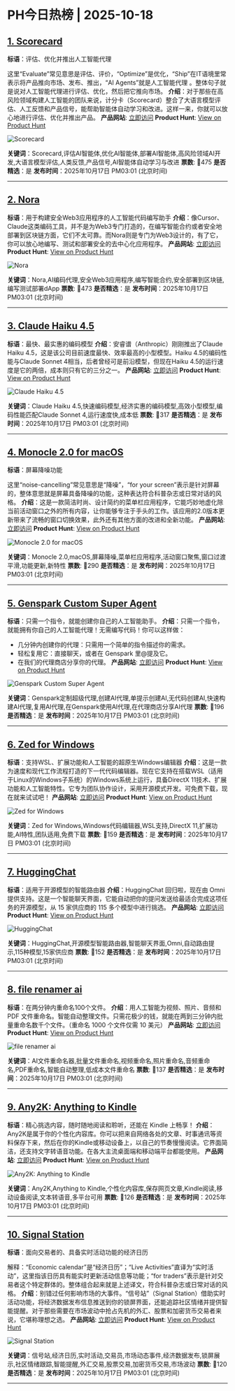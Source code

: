# PH今日热榜 | 2025-10-18

## [1. Scorecard](https://www.producthunt.com/products/scorecard?utm_campaign=producthunt-api&utm_medium=api-v2&utm_source=Application%3A+dev+%28ID%3A+189358%29)
**标语**：评估、优化并推出人工智能代理

这里“Evaluate”常见意思是评估、评价，“Optimize”是优化，“Ship”在IT语境里常表示将产品推向市场、发布、推出，“AI Agents”就是人工智能代理 。整体句子就是说对人工智能代理进行评估、优化，然后把它推向市场。
**介绍**：对于那些在高风险领域构建人工智能的团队来说，计分卡（Scorecard）整合了大语言模型评估、人工反馈和产品信号，能帮助智能体自动学习和改进。这样一来，你就可以放心地进行评估、优化并推出产品。
**产品网站**: [立即访问](https://www.producthunt.com/r/O733QIET2VWZPO?utm_campaign=producthunt-api&utm_medium=api-v2&utm_source=Application%3A+dev+%28ID%3A+189358%29)
**Product Hunt**: [View on Product Hunt](https://www.producthunt.com/products/scorecard?utm_campaign=producthunt-api&utm_medium=api-v2&utm_source=Application%3A+dev+%28ID%3A+189358%29)

![Scorecard](https://ph-files.imgix.net/4c350fd0-b3e4-44f3-99a2-7a799ed675c0.png?auto=format)

**关键词**：Scorecard,评估AI智能体,优化AI智能体,部署AI智能体,高风险领域AI开发,大语言模型评估,人类反馈,产品信号,AI智能体自动学习与改进
**票数**: 🔺475
**是否精选**：是
**发布时间**：2025年10月17日 PM03:01 (北京时间)

---

## [2. Nora](https://www.producthunt.com/products/nora-5?utm_campaign=producthunt-api&utm_medium=api-v2&utm_source=Application%3A+dev+%28ID%3A+189358%29)
**标语**：用于构建安全Web3应用程序的人工智能代码编写助手
**介绍**：像Cursor、Claude这类编码工具，并不是为Web3专门打造的，在编写智能合约或者安全地部署到区块链方面，它们不太可靠。而Nora则是专门为Web3设计的，有了它，你可以放心地编写、测试和部署安全的去中心化应用程序。
**产品网站**: [立即访问](https://www.producthunt.com/r/GOQFMU57LYJZQR?utm_campaign=producthunt-api&utm_medium=api-v2&utm_source=Application%3A+dev+%28ID%3A+189358%29)
**Product Hunt**: [View on Product Hunt](https://www.producthunt.com/products/nora-5?utm_campaign=producthunt-api&utm_medium=api-v2&utm_source=Application%3A+dev+%28ID%3A+189358%29)

![Nora](https://ph-files.imgix.net/6794cf25-d5a7-48e4-b1c0-6c95fc06e23d.jpeg?auto=format)

**关键词**：Nora,AI编码代理,安全Web3应用程序,编写智能合约,安全部署到区块链,编写测试部署dApp
**票数**: 🔺473
**是否精选**：是
**发布时间**：2025年10月17日 PM03:01 (北京时间)

---

## [3. Claude Haiku 4.5](https://www.producthunt.com/products/anthropic-sonnet?utm_campaign=producthunt-api&utm_medium=api-v2&utm_source=Application%3A+dev+%28ID%3A+189358%29)
**标语**：最快、最实惠的编码模型
**介绍**：安睿谱（Anthropic）刚刚推出了Claude Haiku 4.5，这是该公司目前速度最快、效率最高的小型模型。Haiku 4.5的编码性能与Claude Sonnet 4相当，后者曾经可是前沿模型，但现在Haiku 4.5的运行速度是它的两倍，成本则只有它的三分之一。
**产品网站**: [立即访问](https://www.producthunt.com/r/XVVCCCYHCW44XD?utm_campaign=producthunt-api&utm_medium=api-v2&utm_source=Application%3A+dev+%28ID%3A+189358%29)
**Product Hunt**: [View on Product Hunt](https://www.producthunt.com/products/anthropic-sonnet?utm_campaign=producthunt-api&utm_medium=api-v2&utm_source=Application%3A+dev+%28ID%3A+189358%29)

![Claude Haiku 4.5](https://ph-files.imgix.net/01b9fa12-2a8d-4285-9777-396009b686ff.jpeg?auto=format)

**关键词**：Claude Haiku 4.5,快速编码模型,经济实惠的编码模型,高效小型模型,编码性能匹配Claude Sonnet 4,运行速度快,成本低
**票数**: 🔺317
**是否精选**：是
**发布时间**：2025年10月17日 PM03:01 (北京时间)

---

## [4. Monocle 2.0 for macOS](https://www.producthunt.com/products/monocle-clear-workspace-clear-mind?utm_campaign=producthunt-api&utm_medium=api-v2&utm_source=Application%3A+dev+%28ID%3A+189358%29)
**标语**：屏幕降噪功能

这里“noise-cancelling”常见意思是“降噪”，“for your screen”表示是针对屏幕的，整体意思就是屏幕具备降噪的功能，这种表达符合科普杂志或日常对话的风格。
**介绍**：这是一款简洁时尚、设计简约的菜单栏应用程序，它能巧妙地虚化除当前活动窗口之外的所有内容，让你能够专注于手头的工作。该应用的2.0版本更新带来了流畅的窗口切换效果，此外还有其他方面的改进和全新功能。
**产品网站**: [立即访问](https://www.producthunt.com/r/ZRTSTN5TJIQW2A?utm_campaign=producthunt-api&utm_medium=api-v2&utm_source=Application%3A+dev+%28ID%3A+189358%29)
**Product Hunt**: [View on Product Hunt](https://www.producthunt.com/products/monocle-clear-workspace-clear-mind?utm_campaign=producthunt-api&utm_medium=api-v2&utm_source=Application%3A+dev+%28ID%3A+189358%29)

![Monocle 2.0 for macOS](https://ph-files.imgix.net/f1ff1aef-1adb-4fb1-9de0-52d5ece70dde.png?auto=format)

**关键词**：Monocle 2.0,macOS,屏幕降噪,菜单栏应用程序,活动窗口聚焦,窗口过渡平滑,功能更新,新特性
**票数**: 🔺290
**是否精选**：是
**发布时间**：2025年10月17日 PM03:01 (北京时间)

---

## [5. Genspark Custom Super Agent](https://www.producthunt.com/products/genspark?utm_campaign=producthunt-api&utm_medium=api-v2&utm_source=Application%3A+dev+%28ID%3A+189358%29)
**标语**：只需一个指令，就能创建你自己的人工智能助手。
**介绍**：只需一个指令，就能拥有你自己的人工智能代理！无需编写代码！你可以这样做：
- 几分钟内创建你的代理：只需用一个简单的指令描述你的需求。
- 轻松复用它：直接聊天，或者在 Genspark 里@提及它。
- 在我们的代理商店分享你的代理。
**产品网站**: [立即访问](https://www.producthunt.com/r/7ZBJCVJZF5GOUZ?utm_campaign=producthunt-api&utm_medium=api-v2&utm_source=Application%3A+dev+%28ID%3A+189358%29)
**Product Hunt**: [View on Product Hunt](https://www.producthunt.com/products/genspark?utm_campaign=producthunt-api&utm_medium=api-v2&utm_source=Application%3A+dev+%28ID%3A+189358%29)

![Genspark Custom Super Agent](https://ph-files.imgix.net/c0b85ae7-d2cc-414f-ae80-e2d1eb753fb5.jpeg?auto=format)

**关键词**：Genspark定制超级代理,创建AI代理,单提示创建AI,无代码创建AI,快速构建AI代理,复用AI代理,在Genspark使用AI代理,在代理商店分享AI代理
**票数**: 🔺196
**是否精选**：是
**发布时间**：2025年10月17日 PM03:01 (北京时间)

---

## [6. Zed for Windows](https://www.producthunt.com/products/zed?utm_campaign=producthunt-api&utm_medium=api-v2&utm_source=Application%3A+dev+%28ID%3A+189358%29)
**标语**：支持WSL、扩展功能和人工智能的超原生Windows编辑器
**介绍**：这是一款为速度和现代工作流程打造的下一代代码编辑器。现在它支持在搭载WSL（适用于Linux的Windows子系统）的Windows系统上运行，具备DirectX 11技术、扩展功能和人工智能特性。它专为团队协作设计，采用开源模式开发。可免费下载，现在就来试试吧！
**产品网站**: [立即访问](https://www.producthunt.com/r/BJQP4GBH5IWHIU?utm_campaign=producthunt-api&utm_medium=api-v2&utm_source=Application%3A+dev+%28ID%3A+189358%29)
**Product Hunt**: [View on Product Hunt](https://www.producthunt.com/products/zed?utm_campaign=producthunt-api&utm_medium=api-v2&utm_source=Application%3A+dev+%28ID%3A+189358%29)

![Zed for Windows](https://ph-files.imgix.net/19b66930-ed78-4828-bfbd-e0445b7c6bd5.jpeg?auto=format)

**关键词**：Zed for Windows,Windows代码编辑器,WSL支持,DirectX 11,扩展功能,AI特性,团队适用,免费下载
**票数**: 🔺159
**是否精选**：是
**发布时间**：2025年10月17日 PM03:01 (北京时间)

---

## [7. HuggingChat](https://www.producthunt.com/products/hugging-face?utm_campaign=producthunt-api&utm_medium=api-v2&utm_source=Application%3A+dev+%28ID%3A+189358%29)
**标语**：适用于开源模型的智能路由器
**介绍**：HuggingChat 回归啦，现在由 Omni 提供支持。这是一个智能聊天界面，它能自动把你的提问发送给最适合完成这项任务的开源模型，从 15 家供应商的 115 多个模型中进行挑选。
**产品网站**: [立即访问](https://www.producthunt.com/r/U7J6NDXRPINOUM?utm_campaign=producthunt-api&utm_medium=api-v2&utm_source=Application%3A+dev+%28ID%3A+189358%29)
**Product Hunt**: [View on Product Hunt](https://www.producthunt.com/products/hugging-face?utm_campaign=producthunt-api&utm_medium=api-v2&utm_source=Application%3A+dev+%28ID%3A+189358%29)

![HuggingChat](https://ph-files.imgix.net/44ed07e4-6343-482d-ac49-682565a0bd0b.jpeg?auto=format)

**关键词**：HuggingChat,开源模型智能路由器,智能聊天界面,Omni,自动路由提示,115种模型,15家供应商
**票数**: 🔺152
**是否精选**：是
**发布时间**：2025年10月17日 PM03:01 (北京时间)

---

## [8. file renamer ai](https://www.producthunt.com/products/file-renamer-ai?utm_campaign=producthunt-api&utm_medium=api-v2&utm_source=Application%3A+dev+%28ID%3A+189358%29)
**标语**：在两分钟内重命名100个文件。
**介绍**：用人工智能为视频、照片、音频和 PDF 文件重命名。智能自动整理文件。只需花极少的钱，就能在两到三分钟内批量重命名数千个文件。（重命名 1000 个文件仅需 10 美元）
**产品网站**: [立即访问](https://www.producthunt.com/r/OWLPNPVTXQ6SYD?utm_campaign=producthunt-api&utm_medium=api-v2&utm_source=Application%3A+dev+%28ID%3A+189358%29)
**Product Hunt**: [View on Product Hunt](https://www.producthunt.com/products/file-renamer-ai?utm_campaign=producthunt-api&utm_medium=api-v2&utm_source=Application%3A+dev+%28ID%3A+189358%29)

![file renamer ai](https://ph-files.imgix.net/2cb84e06-9a36-4afd-8f2a-b2982af2d6c1.png?auto=format)

**关键词**：AI文件重命名器,批量文件重命名,视频重命名,照片重命名,音频重命名,PDF重命名,智能自动整理,低成本文件重命名
**票数**: 🔺137
**是否精选**：是
**发布时间**：2025年10月17日 PM03:01 (北京时间)

---

## [9. Any2K: Anything to Kindle](https://www.producthunt.com/products/any2k?utm_campaign=producthunt-api&utm_medium=api-v2&utm_source=Application%3A+dev+%28ID%3A+189358%29)
**标语**：精心挑选内容，随时随地阅读和聆听，还能在 Kindle 上畅享！
**介绍**：Any2K是属于你的个性化内容库。你可以把来自网络各处的文章、时事通讯等资料保存下来，然后在你的Kindle或移动设备上，以自己的节奏慢慢阅读。它界面简洁，还支持文字转语音功能。在各大主流桌面端和移动端平台都能使用。
**产品网站**: [立即访问](https://www.producthunt.com/r/M7Y735ETN7TBSO?utm_campaign=producthunt-api&utm_medium=api-v2&utm_source=Application%3A+dev+%28ID%3A+189358%29)
**Product Hunt**: [View on Product Hunt](https://www.producthunt.com/products/any2k?utm_campaign=producthunt-api&utm_medium=api-v2&utm_source=Application%3A+dev+%28ID%3A+189358%29)

![Any2K: Anything to Kindle](https://ph-files.imgix.net/f943f003-b131-4eeb-a91e-4408d745bf41.png?auto=format)

**关键词**：Any2K,Anything to Kindle,个性化内容库,保存网页文章,Kindle阅读,移动设备阅读,文本转语音,多平台可用
**票数**: 🔺126
**是否精选**：是
**发布时间**：2025年10月17日 PM03:01 (北京时间)

---

## [10. Signal Station](https://www.producthunt.com/products/signal-station?utm_campaign=producthunt-api&utm_medium=api-v2&utm_source=Application%3A+dev+%28ID%3A+189358%29)
**标语**：面向交易者的、具备实时活动功能的经济日历

解释：“Economic calendar”是“经济日历”；“Live Activities”直译为“实时活动”，这里指该日历具有能实时更新活动信息等功能；“for traders”表示是针对交易者这个特定群体的。整体组合起来就是上述译文，符合科普杂志或日常对话的风格。
**介绍**：别错过任何影响市场的大事件。“信号站”（Signal Station）借助实时活动功能，将经济数据发布信息推送到你的锁屏界面，还能追踪社区情绪并提供智能提醒。对于那些需要在市场波动中抢占先机的外汇、股票和加密货币交易者来说，它堪称理想之选。
**产品网站**: [立即访问](https://www.producthunt.com/r/OWZ7RGGFZOVGVB?utm_campaign=producthunt-api&utm_medium=api-v2&utm_source=Application%3A+dev+%28ID%3A+189358%29)
**Product Hunt**: [View on Product Hunt](https://www.producthunt.com/products/signal-station?utm_campaign=producthunt-api&utm_medium=api-v2&utm_source=Application%3A+dev+%28ID%3A+189358%29)

![Signal Station](https://ph-files.imgix.net/731f95b9-475b-4c3b-9605-b1627343b6e1.png?auto=format)

**关键词**：信号站,经济日历,实时活动,交易员,市场动态事件,经济数据发布,锁屏展示,社区情绪跟踪,智能提醒,外汇交易,股票交易,加密货币交易,市场波动
**票数**: 🔺120
**是否精选**：是
**发布时间**：2025年10月17日 PM03:01 (北京时间)

---


